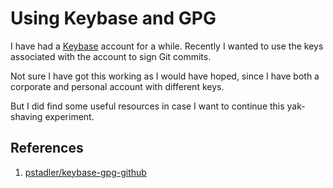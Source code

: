 # Using Keybase and GPG

I have had a [Keybase](https://keybase.io/hoshposh) account for a while. Recently I wanted to use the keys associated with the account to sign Git commits.

Not sure I have got this working as I would have hoped, since I have both a corporate and personal account with different keys.

But I did find some useful resources in case I want to continue this yak-shaving experiment.

## References

1. [pstadler/keybase-gpg-github](https://github.com/pstadler/keybase-gpg-github)